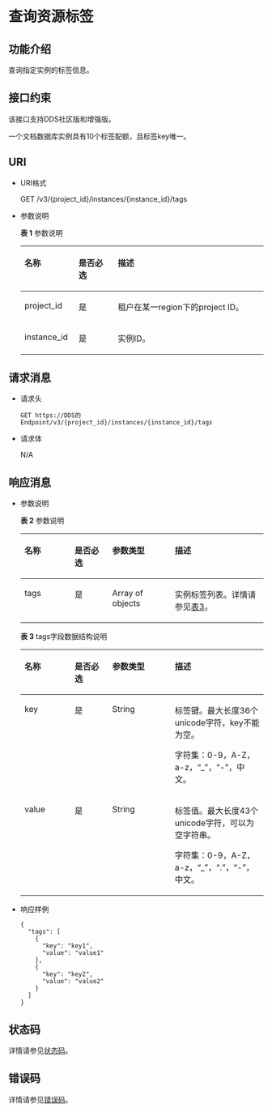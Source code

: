 # 查询资源标签<a name="dds_api_0034"></a>

## 功能介绍<a name="section1559134316558"></a>

查询指定实例的标签信息。

## 接口约束<a name="section1239972118494"></a>

该接口支持DDS社区版和增强版。

一个文档数据库实例具有10个标签配额，且标签key唯一。

## URI<a name="section115922043135519"></a>

-   URI格式

    GET /v3/\{project\_id\}/instances/\{instance\_id\}/tags

-   参数说明

    **表 1**  参数说明

    <a name="table56221343185511"></a>
    <table><thead align="left"><tr id="row18411743175514"><th class="cellrowborder" valign="top" width="22.220000000000002%" id="mcps1.2.4.1.1"><p id="p14841143135511"><a name="p14841143135511"></a><a name="p14841143135511"></a>名称</p>
    </th>
    <th class="cellrowborder" valign="top" width="16.16%" id="mcps1.2.4.1.2"><p id="p18421743135518"><a name="p18421743135518"></a><a name="p18421743135518"></a>是否必选</p>
    </th>
    <th class="cellrowborder" valign="top" width="61.62%" id="mcps1.2.4.1.3"><p id="p2775334615440"><a name="p2775334615440"></a><a name="p2775334615440"></a>描述</p>
    </th>
    </tr>
    </thead>
    <tbody><tr id="row78423438556"><td class="cellrowborder" valign="top" width="22.220000000000002%" headers="mcps1.2.4.1.1 "><p id="p18422043175515"><a name="p18422043175515"></a><a name="p18422043175515"></a>project_id</p>
    </td>
    <td class="cellrowborder" valign="top" width="16.16%" headers="mcps1.2.4.1.2 "><p id="p11842943155517"><a name="p11842943155517"></a><a name="p11842943155517"></a>是</p>
    </td>
    <td class="cellrowborder" valign="top" width="61.62%" headers="mcps1.2.4.1.3 "><p id="p1184234385515"><a name="p1184234385515"></a><a name="p1184234385515"></a>租户在某一region下的project ID。</p>
    </td>
    </tr>
    <tr id="row10842194317555"><td class="cellrowborder" valign="top" width="22.220000000000002%" headers="mcps1.2.4.1.1 "><p id="p178422430559"><a name="p178422430559"></a><a name="p178422430559"></a>instance_id</p>
    </td>
    <td class="cellrowborder" valign="top" width="16.16%" headers="mcps1.2.4.1.2 "><p id="p1584212434557"><a name="p1584212434557"></a><a name="p1584212434557"></a>是</p>
    </td>
    <td class="cellrowborder" valign="top" width="61.62%" headers="mcps1.2.4.1.3 "><p id="p184274318553"><a name="p184274318553"></a><a name="p184274318553"></a>实例ID。</p>
    </td>
    </tr>
    </tbody>
    </table>


## 请求消息<a name="section26368437555"></a>

-   请求头

    ```
    GET https://DDS的Endpoint/v3/{project_id}/instances/{instance_id}/tags
    ```

-   请求体

    N/A


## 响应消息<a name="section664084385511"></a>

-   参数说明

    **表 2**  参数说明

    <a name="table96532433558"></a>
    <table><thead align="left"><tr id="row28441543155513"><th class="cellrowborder" valign="top" width="20.62206220622062%" id="mcps1.2.5.1.1"><p id="p13844134311555"><a name="p13844134311555"></a><a name="p13844134311555"></a>名称</p>
    </th>
    <th class="cellrowborder" valign="top" width="15.46154615461546%" id="mcps1.2.5.1.2"><p id="p1184414313558"><a name="p1184414313558"></a><a name="p1184414313558"></a>是否必选</p>
    </th>
    <th class="cellrowborder" valign="top" width="25.77257725772577%" id="mcps1.2.5.1.3"><p id="p1844124305517"><a name="p1844124305517"></a><a name="p1844124305517"></a>参数类型</p>
    </th>
    <th class="cellrowborder" valign="top" width="38.14381438143815%" id="mcps1.2.5.1.4"><p id="p986815159613"><a name="p986815159613"></a><a name="p986815159613"></a>描述</p>
    </th>
    </tr>
    </thead>
    <tbody><tr id="row284404395518"><td class="cellrowborder" valign="top" width="20.62206220622062%" headers="mcps1.2.5.1.1 "><p id="p18844114319553"><a name="p18844114319553"></a><a name="p18844114319553"></a>tags</p>
    </td>
    <td class="cellrowborder" valign="top" width="15.46154615461546%" headers="mcps1.2.5.1.2 "><p id="p1884434314554"><a name="p1884434314554"></a><a name="p1884434314554"></a>是</p>
    </td>
    <td class="cellrowborder" valign="top" width="25.77257725772577%" headers="mcps1.2.5.1.3 "><p id="p1696111110016"><a name="p1696111110016"></a><a name="p1696111110016"></a>Array of objects</p>
    </td>
    <td class="cellrowborder" valign="top" width="38.14381438143815%" headers="mcps1.2.5.1.4 "><p id="p584415431552"><a name="p584415431552"></a><a name="p584415431552"></a>实例标签列表。详情请参见<a href="#table066514318552">表3</a>。</p>
    </td>
    </tr>
    </tbody>
    </table>

    **表 3**  tags字段数据结构说明

    <a name="table066514318552"></a>
    <table><thead align="left"><tr id="row3844124313554"><th class="cellrowborder" valign="top" width="20.62206220622062%" id="mcps1.2.5.1.1"><p id="p1584484312554"><a name="p1584484312554"></a><a name="p1584484312554"></a>名称</p>
    </th>
    <th class="cellrowborder" valign="top" width="15.46154615461546%" id="mcps1.2.5.1.2"><p id="p684424320554"><a name="p684424320554"></a><a name="p684424320554"></a>是否必选</p>
    </th>
    <th class="cellrowborder" valign="top" width="25.77257725772577%" id="mcps1.2.5.1.3"><p id="p1684434314554"><a name="p1684434314554"></a><a name="p1684434314554"></a>参数类型</p>
    </th>
    <th class="cellrowborder" valign="top" width="38.14381438143815%" id="mcps1.2.5.1.4"><p id="p142431719262"><a name="p142431719262"></a><a name="p142431719262"></a>描述</p>
    </th>
    </tr>
    </thead>
    <tbody><tr id="row15844743115518"><td class="cellrowborder" valign="top" width="20.62206220622062%" headers="mcps1.2.5.1.1 "><p id="p68441843165514"><a name="p68441843165514"></a><a name="p68441843165514"></a>key</p>
    </td>
    <td class="cellrowborder" valign="top" width="15.46154615461546%" headers="mcps1.2.5.1.2 "><p id="p0844194385515"><a name="p0844194385515"></a><a name="p0844194385515"></a>是</p>
    </td>
    <td class="cellrowborder" valign="top" width="25.77257725772577%" headers="mcps1.2.5.1.3 "><p id="p4844154315552"><a name="p4844154315552"></a><a name="p4844154315552"></a>String</p>
    </td>
    <td class="cellrowborder" valign="top" width="38.14381438143815%" headers="mcps1.2.5.1.4 "><p id="p1584415435553"><a name="p1584415435553"></a><a name="p1584415435553"></a>标签键。最大长度36个unicode字符，key不能为空。</p>
    <p id="p1089043762816"><a name="p1089043762816"></a><a name="p1089043762816"></a>字符集：0-9，A-Z，a-z，“_”，“-”，中文。</p>
    </td>
    </tr>
    <tr id="row284444345516"><td class="cellrowborder" valign="top" width="20.62206220622062%" headers="mcps1.2.5.1.1 "><p id="p19844643105514"><a name="p19844643105514"></a><a name="p19844643105514"></a>value</p>
    </td>
    <td class="cellrowborder" valign="top" width="15.46154615461546%" headers="mcps1.2.5.1.2 "><p id="p148441943135514"><a name="p148441943135514"></a><a name="p148441943135514"></a>是</p>
    </td>
    <td class="cellrowborder" valign="top" width="25.77257725772577%" headers="mcps1.2.5.1.3 "><p id="p88444437551"><a name="p88444437551"></a><a name="p88444437551"></a>String</p>
    </td>
    <td class="cellrowborder" valign="top" width="38.14381438143815%" headers="mcps1.2.5.1.4 "><p id="p148192818257"><a name="p148192818257"></a><a name="p148192818257"></a>标签值。最大长度43个unicode字符，可以为空字符串。</p>
    <p id="p565416594245"><a name="p565416594245"></a><a name="p565416594245"></a>字符集：0-9，A-Z，a-z，“_”，“.”，“-”，中文。</p>
    </td>
    </tr>
    </tbody>
    </table>


-   响应样例

    ```
    {
      "tags": [
        {
          "key": "key1",
          "value": "value1"
        },
        {
          "key": "key2",
          "value": "value2"
        }
      ]
    }
    ```


## 状态码<a name="section5382712154838"></a>

详情请参见[状态码](状态码.md)。

## 错误码<a name="section6522193710339"></a>

详情请参见[错误码](错误码.md)。

